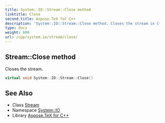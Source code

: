 ```yaml
---
title: System::IO::Stream::Close method
linktitle: Close
second_title: Aspose.TeX for C++
description: 'System::IO::Stream::Close method. Closes the stream in C++.'
type: docs
weight: 800
url: /cpp/system.io/stream/close/
---
```

## Stream::Close method


Closes the stream.

```cpp
virtual void System::IO::Stream::Close()
```

## See Also

* Class [Stream](../)
* Namespace [System::IO](../../)
* Library [Aspose.TeX for C++](../../../)
